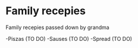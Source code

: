 # Family recepies

Family recepies passed down by grandma

-Piszas (TO DO)
-Sauses (TO DO)
-Spread (TO DO)